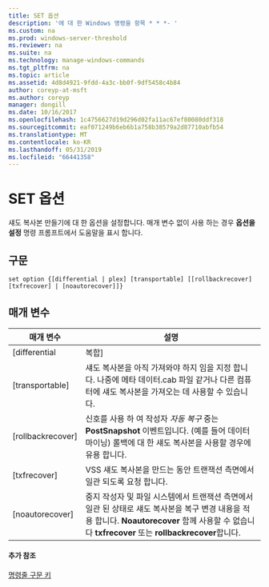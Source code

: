 ```yaml
---
title: SET 옵션
description: '에 대 한 Windows 명령을 항목 * * *- '
ms.custom: na
ms.prod: windows-server-threshold
ms.reviewer: na
ms.suite: na
ms.technology: manage-windows-commands
ms.tgt_pltfrm: na
ms.topic: article
ms.assetid: 4d8d4921-9fdd-4a3c-bb0f-9df5458c4b84
author: coreyp-at-msft
ms.author: coreyp
manager: dongill
ms.date: 10/16/2017
ms.openlocfilehash: 1c4756627d19d296d02fa11ac67ef80080ddf318
ms.sourcegitcommit: eaf071249b6eb6b1a758b38579a2d87710abfb54
ms.translationtype: MT
ms.contentlocale: ko-KR
ms.lasthandoff: 05/31/2019
ms.locfileid: "66441358"
---
```

# <a name="set-option"></a>SET 옵션



섀도 복사본 만들기에 대 한 옵션을 설정합니다. 매개 변수 없이 사용 하는 경우 **옵션을 설정** 명령 프롬프트에서 도움말을 표시 합니다.

## <a name="syntax"></a>구문

```
set option {[differential | plex] [transportable] [[rollbackrecover] [txfrecover] | [noautorecover]]}
```

## <a name="parameters"></a>매개 변수

|     매개 변수     |                                                                                                  설명                                                                                                  |
|-------------------|---------------------------------------------------------------------------------------------------------------------------------------------------------------------------------------------------------------|
|   [differential   |                                                                                                     복합]                                                                                                     |
|  [transportable]  |                       섀도 복사본을 아직 가져와야 하지 임을 지정 합니다. 나중에 메타 데이터.cab 파일 같거나 다른 컴퓨터에 섀도 복사본을 가져오는 데 사용할 수 있습니다.                       |
| [rollbackrecover] |                     신호를 사용 하 여 작성자 *자동 복구* 중는 **PostSnapshot** 이벤트입니다. (예를 들어 데이터 마이닝) 롤백에 대 한 섀도 복사본을 사용할 경우에 유용 합니다.                      |
|   [txfrecover]    |                                                               VSS 섀도 복사본을 만드는 동안 트랜잭션 측면에서 일관 되도록 요청 합니다.                                                                |
|  [noautorecover]  | 중지 작성자 및 파일 시스템에서 트랜잭션 측면에서 일관 된 상태로 섀도 복사본을 복구 변경 내용을 적용 합니다. **Noautorecover** 함께 사용할 수 없습니다 **txfrecover** 또는 **rollbackrecover**합니다. |

#### <a name="additional-references"></a>추가 참조

[명령줄 구문 키](command-line-syntax-key.md)